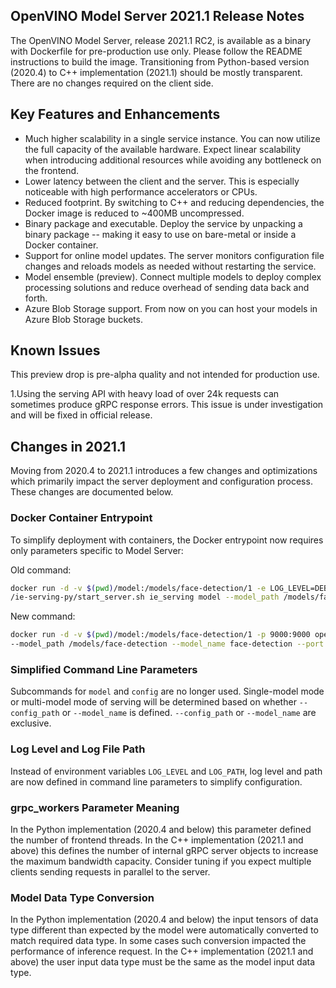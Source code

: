 ## OpenVINO Model Server 2021.1 Release Notes

The OpenVINO Model Server, release 2021.1 RC2, is available as a binary with Dockerfile for pre-production use only. Please follow the README instructions to build the image. Transitioning from Python-based version (2020.4) to C++ implementation (2021.1) should be mostly transparent. There are no changes required on the client side. 

## Key Features and Enhancements 

* Much higher scalability in a single service instance. You can now utilize the full capacity of the available hardware. Expect
linear scalability when introducing additional resources while avoiding any bottleneck on the frontend.
* Lower latency between the client and the server. This is especially noticeable with 
high performance accelerators or CPUs.
* Reduced footprint. By switching to C++ and reducing dependencies, the Docker image is reduced to ~400MB uncompressed.
* Binary package and executable. Deploy the service by unpacking a binary package -- making it easy to use on bare-metal or inside a Docker container.
* Support for online model updates. The server monitors configuration file changes and reloads models as needed without
restarting the service.
* Model ensemble (preview). Connect multiple models to deploy complex processing solutions and reduce overhead of sending data back and forth.
* Azure Blob Storage support. From now on you can host your models in Azure Blob Storage buckets. 

## Known Issues

This preview drop is pre-alpha quality and not intended for production use. 

1.Using the serving API with heavy load of over 24k requests can sometimes produce gRPC response errors.
This issue is under investigation and will be fixed in official release.

## Changes in 2021.1 
Moving from 2020.4 to 2021.1 introduces a few changes and optimizations which primarily impact the server deployment and configuration process. These changes are documented below. 

### Docker Container Entrypoint 

To simplify deployment with containers, the Docker entrypoint now requires only parameters specific to Model Server: 

Old command:
```bash
docker run -d -v $(pwd)/model:/models/face-detection/1 -e LOG_LEVEL=DEBUG -p 9000:9000 openvino/ubuntu18_model_server 
/ie-serving-py/start_server.sh ie_serving model --model_path /models/face-detection --model_name face-detection --port 9000  --shape auto 
```
New command:  
```bash
docker run -d -v $(pwd)/model:/models/face-detection/1 -p 9000:9000 openvino/model_server \
--model_path /models/face-detection --model_name face-detection --port 9000  --shape auto --log_level DEBUG
```

### Simplified Command Line Parameters  

Subcommands for `model` and `config` are no longer used. Single-model mode or multi-model mode of serving
will be determined based on whether `--config_path` or `--model_name` is defined. `--config_path` or `--model_name` are exclusive.

### Log Level and Log File Path 

Instead of environment variables `LOG_LEVEL` and `LOG_PATH`, log level and path are now defined in command line parameters to simplify configuration. 

###  grpc_workers Parameter Meaning

In the Python implementation (2020.4 and below) this parameter defined the number of frontend threads. In the C++ implementation (2021.1 and above) this defines the number of internal gRPC server objects to increase the maximum bandwidth capacity. Consider tuning
if you expect multiple clients sending requests in parallel to the server. 

### Model Data Type Conversion

In the Python implementation (2020.4 and below) the input tensors of data type different than expected by the model were automatically converted to match required data type. In some cases such conversion impacted the performance of inference request. In the C++ implementation (2021.1 and above) the user input data type must be the same as the model input data type.
